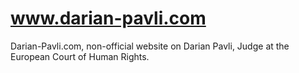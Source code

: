 # www.darian-pavli.com
Darian-Pavli.com, non-official website on Darian Pavli, Judge at the European Court of Human Rights.
